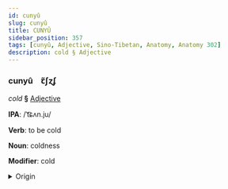 ```yaml
---
id: cunyû
slug: cunyû
title: CUNYÛ
sidebar_position: 357
tags: [cunyû, Adjective, Sino-Tibetan, Anatomy, Anatomy 302]
description: cold § Adjective
---
```


### cunyû&emsp;<span kind="abugida">ꞇ̃ʃɀʄ</span>

*cold* **§** [Adjective](../../tags/Adjective)

**IPA**: /ˈt͡ɕʌn.ju/

**Verb**: to be cold

**Noun**: coldness

**Modifier**: cold

<details>
    <summary>Origin</summary>
    Tibetan གྲང་མོ grang mo /ʈ͡ʂʰəŋ˩˧.ŋu˥˥/<br/>
    <em>Sino-Tibetan Language Family</em>
</details>